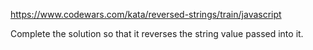 https://www.codewars.com/kata/reversed-strings/train/javascript

Complete the solution so that it reverses the string value passed into it.
